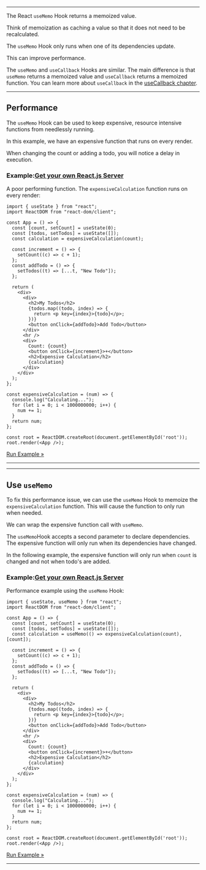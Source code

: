 ___

The React `useMemo` Hook returns a memoized value.

Think of memoization as caching a value so that it does not need to be recalculated.

The `useMemo` Hook only runs when one of its dependencies update.

This can improve performance.

The `useMemo` and `useCallback` Hooks are similar. The main difference is that `useMemo` returns a memoized value and `useCallback` returns a memoized function. You can learn more about `useCallback` in the [useCallback chapter](https://www.w3schools.com/react/react_usecallback.asp).

___

## Performance

The `useMemo` Hook can be used to keep expensive, resource intensive functions from needlessly running.

In this example, we have an expensive function that runs on every render.

When changing the count or adding a todo, you will notice a delay in execution.

### Example:[Get your own React.js Server](https://www.w3schools.com/spaces/ "W3Schools Spaces")

A poor performing function. The `expensiveCalculation` function runs on every render:

    import { useState } from "react";
    import ReactDOM from "react-dom/client";
    
    const App = () => {
      const [count, setCount] = useState(0);
      const [todos, setTodos] = useState([]);
      const calculation = expensiveCalculation(count);
    
      const increment = () => {
        setCount((c) => c + 1);
      };
      const addTodo = () => {
        setTodos((t) => [...t, "New Todo"]);
      };
    
      return (
        <div>
          <div>
            <h2>My Todos</h2>
            {todos.map((todo, index) => {
              return <p key={index}>{todo}</p>;
            })}
            <button onClick={addTodo}>Add Todo</button>
          </div>
          <hr />
          <div>
            Count: {count}
            <button onClick={increment}>+</button>
            <h2>Expensive Calculation</h2>
            {calculation}
          </div>
        </div>
      );
    };
    
    const expensiveCalculation = (num) => {
      console.log("Calculating...");
      for (let i = 0; i < 1000000000; i++) {
        num += 1;
      }
      return num;
    };
    
    const root = ReactDOM.createRoot(document.getElementById('root'));
    root.render(<App />);
    

[Run Example »](https://www.w3schools.com/react/showreact.asp?filename=demo2_react_usememo)

___

___

## Use `useMemo`

To fix this performance issue, we can use the `useMemo` Hook to memoize the `expensiveCalculation` function. This will cause the function to only run when needed.

We can wrap the expensive function call with `useMemo`.

The `useMemo`Hook accepts a second parameter to declare dependencies. The expensive function will only run when its dependencies have changed.

In the following example, the expensive function will only run when `count` is changed and not when todo's are added.

### Example:[Get your own React.js Server](https://www.w3schools.com/spaces/ "W3Schools Spaces")

Performance example using the `useMemo` Hook:

    import { useState, useMemo } from "react";
    import ReactDOM from "react-dom/client";
    
    const App = () => {
      const [count, setCount] = useState(0);
      const [todos, setTodos] = useState([]);
      const calculation = useMemo(() => expensiveCalculation(count), [count]);
    
      const increment = () => {
        setCount((c) => c + 1);
      };
      const addTodo = () => {
        setTodos((t) => [...t, "New Todo"]);
      };
    
      return (
        <div>
          <div>
            <h2>My Todos</h2>
            {todos.map((todo, index) => {
              return <p key={index}>{todo}</p>;
            })}
            <button onClick={addTodo}>Add Todo</button>
          </div>
          <hr />
          <div>
            Count: {count}
            <button onClick={increment}>+</button>
            <h2>Expensive Calculation</h2>
            {calculation}
          </div>
        </div>
      );
    };
    
    const expensiveCalculation = (num) => {
      console.log("Calculating...");
      for (let i = 0; i < 1000000000; i++) {
        num += 1;
      }
      return num;
    };
    
    const root = ReactDOM.createRoot(document.getElementById('root'));
    root.render(<App />);
    

[Run Example »](https://www.w3schools.com/react/showreact.asp?filename=demo2_react_usememo2)

___